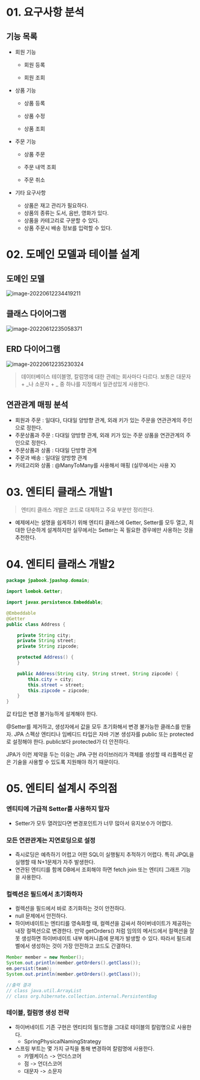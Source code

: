 # 01. 요구사항 분석

## 기능 목록

* 회원 기능

  - 회원  등록

  - 회원  조회

* 상품 기능

  - 상품  등록

  - 상품  수정

  - 상품  조회

* 주문 기능 

  * 상품 주문

  - 주문  내역 조회

  - 주문  취소

* 기타 요구사항
  * 상품은 재고 관리가 필요하다.
  * 상품의 종류는 도서, 음반, 영화가 있다. 
  * 상품을 카테고리로 구분할 수 있다.
  * 상품 주문시 배송 정보를 입력할 수 있다.





# 02. 도메인 모델과 테이블 설계

## 도메인 모델

![image-20220612234419211](images/image-20220612234419211.png)



## 클래스 다이어그램

![image-20220612235058371](images/image-20220612235058371.png)



## ERD 다이어그램

![image-20220612235230324](images/image-20220612235230324.png)

> 데이터베이스 테이블명, 칼럼명에 대한 관례는 회사마다 다르다. 보통은 대문자 + _나 소문자 + _ 중 하나를 지정해서 일관성있게 사용한다. 



## 연관관계 매핑 분석

* 회원과 주문 : 일대다, 다대일 양방향 관계, 외래 키가 있는 주문을 연관관계의 주인으로 정한다.
* 주문상품과 주문 : 다대일 양방향 관계, 외래 키가 있는 주문 상품을 연관관계의 주인으로 정한다.
* 주문상품과 상품 : 다대일 단방향 관계
* 주문과 배송 : 일대일 양방향 관계
* 카테고리와 상품 : @ManyToMany를 사용해서 매핑 (실무에서는 사용 X)



# 03. 엔티티 클래스 개발1

> 엔티티 클래스 개발은 코드로 대체하고 주요 부분만 정리한다.

* 예제에서는 설명을 쉽게하기 위해 엔티티 클래스에 Getter, Setter를 모두 열고, 최대한 단순하게 설계하지만 실무에서는 Setter는 꼭 필요한 경우에만 사용하는 것을 추천한다.



# 04. 엔티티 클래스 개발2

``` java
package jpabook.jpashop.domain;

import lombok.Getter;

import javax.persistence.Embeddable;

@Embeddable
@Getter
public class Address {

    private String city;
    private String street;
    private String zipcode;

    protected Address() {
    }

    public Address(String city, String street, String zipcode) {
        this.city = city;
        this.street = street;
        this.zipcode = zipcode;
    }
}
```

값 타입은 변경 불가능하게 설계해야 한다.

@Setter를 제거하고, 생성자에서 값을 모두 초기화해서 변경 불가능한 클래스를 만들자. JPA 스펙상 엔티티나 임베디드 타입은 자바 기본 생성자를 public 또는 protected로 설정해야 한다. public보다 protected가 더 안전하다.

JPA가 이런 제약을 두는 이유는 JPA 구현 라이브러리가 객체를 생성할 때 리플렉션 같은 기술을 사용할 수 있도록 지원해야 하기 때문이다.



# 05. 엔티티 설계시 주의점

### 엔티티에 가급적 Setter를 사용하지 말자

* Setter가 모두 열려있다면 변경포인트가 너무 많아서 유지보수가 어렵다.



### 모든 연관관계는 지연로딩으로 설정

* 즉시로딩은 예측하기 어렵고 어떤 SQL이 실행될지 추적하기 어렵다. 특히 JPQL을 실행할 때 N+1문제가 자주 발생한다.
* 연관된 엔티티를 함께 DB에서 조회해야 하면 fetch join 또는 엔티티 그래프 기능을 사용한다.



### 컬렉션은 필드에서 초기화하자

* 컬렉션을 필드에서 바로 초기화하는 것이 안전하다.
* null 문제에서 안전하다.
* 하이버네이트는 엔티티를 영속화할 때, 컬렉션을 감싸서 하이버네이트가 제공하는 내장 컬렉션으로 변경한다. 만약 getOrders() 처럼 임의의 메서드에서 컬렉션을 잘못 생성하면 하이버네이트 내부 메커니즘에 문제가 발생할 수 있다. 따라서 필드레벨에서 생성하는 것이 가장 안전하고 코드도 간결하다.

```java
Member member = new Member();
System.out.println(member.getOrders().getClass());
em.persist(team);
System.out.println(member.getOrders().getClass());

//출력 결과
// class java.util.ArrayList
// class org.hibernate.collection.internal.PersistentBag
```



### 테이블, 컬럼명 생성 전략

* 하이버네이트 기존 구현은 엔티티의 필드명을 그대로 테이블의 칼럼명으로 사용한다.
  * SpringPhysicalNamingStrategy
* 스프링 부트는 몇 가지 규칙을 통해 변경하여 칼럼명에 사용한다.
  * 카멜케이스 -> 언더스코어
  * 점 -> 언더스코어
  * 대문자 -> 소문자
